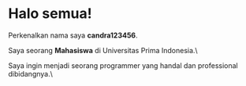 # Halo semua! 

Perkenalkan nama saya **candra123456**.

Saya seorang **Mahasiswa** di Universitas Prima Indonesia.\

Saya ingin menjadi seorang programmer yang handal dan professional dibidangnya.\



